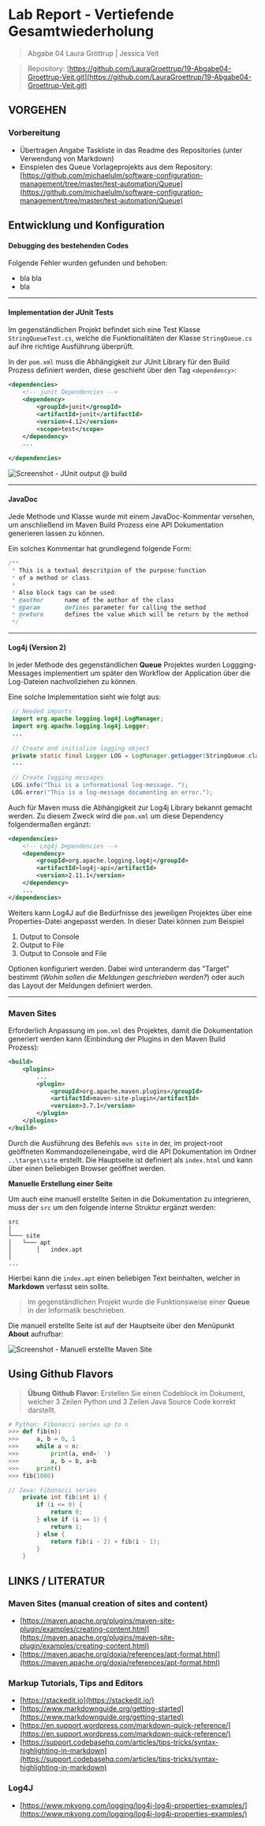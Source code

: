 # Lab Report - Vertiefende Gesamtwiederholung
> Abgabe 04
> Laura Gröttrup | Jessica Veit

>Repository: [https://github.com/LauraGroettrup/19-Abgabe04-Groettrup-Veit.git](https://github.com/LauraGroettrup/19-Abgabe04-Groettrup-Veit.git)
 
 

## VORGEHEN
### Vorbereitung 
-   Übertragen Angabe Taskliste in das Readme des Repositories (unter Verwendung von Markdown)
-   Einspielen des Queue Vorlageprojekts aus dem Repository:  
[https://github.com/michaelulm/software-configuration-management/tree/master/test-automation/Queue](https://github.com/michaelulm/software-configuration-management/tree/master/test-automation/Queue)


## Entwicklung und Konfiguration
#### Debugging des bestehenden Codes

Folgende Fehler wurden gefunden und behoben: 
 - bla bla
 - bla
---
#### Implementation der JUnit Tests
Im gegenständlichen Projekt befindet sich eine Test Klasse `StringQueueTest.cs`, welche die Funktionalitäten der Klasse `StringQueue.cs` auf ihre richtige Ausführung überprüft.  

In der `pom.xml` muss die Abhängigkeit zur JUnit Library für den Build Prozess definiert werden, diese geschieht über den Tag `<dependency>`: 
```xml
<dependencies>
	<!-- junit Dependencies -->
	<dependency>
		<groupId>junit</groupId>
		<artifactId>junit</artifactId>
		<version>4.12</version>
		<scope>test</scope>
	</dependency>	
	...
	
</dependencies>
```

![Screenshot - JUnit output @ build](002_Capture_JUnit_Output.PNG)

---
#### JavaDoc 
Jede Methode und Klasse wurde mit einem JavaDoc-Kommentar versehen, um anschließend im Maven Build Prozess eine API Dokumentation generieren lassen zu können. 

Ein solches Kommentar hat grundlegend folgende Form: 
```Java
/**
 * This is a textual descritpion of the purpose/function 
 * of a method or class. 
 * 
 * Also block tags can be used: 
 * @author		name of the author of the class
 * @param 		defines parameter for calling the method
 * @return		defines the value which will be return by the method
 */
```
---
#### Log4j (Version 2) 
In jeder Methode des gegenständlichen **Queue** Projektes wurden Loggging-Messages implementiert um später den Workflow der Application über die Log-Dateien nachvollziehen zu können. 

Eine solche Implementation sieht wie folgt aus: 
```java
 // Needed imports
 import org.apache.logging.log4j.LogManager;
 import org.apache.logging.log4j.Logger;
 ...
 
 // Create and initialize logging object
 private static final Logger LOG = LogManager.getLogger(StringQueue.class);
 ...
 
 // Create logging messages
 LOG.info("This is a informational log-message. ");
 LOG.error("This is a log-message documenting an error.");
```
Auch für Maven muss die Abhängigkeit zur Log4j Library bekannt gemacht werden. Zu diesem Zweck wird die `pom.xml` um diese Dependency folgendermaßen ergänzt: 
```xml
<dependencies>
	<!-- Log4j Dependencies -->
	<dependency>
		<groupId>org.apache.logging.log4j</groupId>
		<artifactId>log4j-api</artifactId>
		<version>2.11.1</version>
	</dependency>
	...
</dependencies>
```
Weiters kann Log4J auf die Bedürfnisse des jeweiligen Projektes über eine Properties-Datei angepasst werden. 
In dieser Datei können zum Beispiel
1. Output to Console
2. Output to File
3. Output to Console and File

Optionen konfiguriert werden. Dabei wird unteranderm das "Target" bestimmt (<i>Wohin sollen die Meldungen geschrieben werden?</i>)
oder auch das Layout der Meldungen definiert werden.

---
### Maven Sites 
Erforderlich Anpassung im `pom.xml` des Projektes, damit die Dokumentation generiert werden kann
(Einbindung der Plugins in den Maven Build Prozess):
```xml
<build>
    <plugins>
	    ...
		<plugin>
		    <groupId>org.apache.maven.plugins</groupId>
		    <artifactId>maven-site-plugin</artifactId>
		    <version>3.7.1</version>
		</plugin>
	</plugins>
</build>
```
Durch die Ausführung des Befehls `mvn site` in der, im project-root geöffneten Kommandozeileneingabe, wird die API Dokumentation im Ordner `..\target\site` erstellt. Die Hauptseite ist definiert als `index.html` und kann über einen beliebigen Browser geöffnet werden. 

<b>Manuelle Erstellung einer Seite</b>

Um auch eine manuell erstellte Seiten in die Dokumentation zu integrieren, muss der `src` um den folgende interne Struktur ergänzt werden: 

```
src 
│
└─── site
│   └─── apt
│       │   index.apt
│   
...
```
Hierbei kann die `index.apt` einen beliebigen Text beinhalten, welcher in **Markdown** verfasst sein sollte. 
> Im gegenständlichen Projekt wurde die Funktionsweise einer **Queue** in der Informatik beschrieben. 

Die manuell erstellte Seite ist auf der Hauptseite über den Menüpunkt **About** aufrufbar:


![Screenshot - Manuell erstellte Maven Site](001_Capture_MavenSite.PNG)

## Using Github Flavors
> **Übung Github Flavor**: Erstellen Sie einen Codeblock im Dokument, welcher 3 Zeilen Python und 3 Zeilen Java Source Code korrekt darstellt.

```python 
# Python: Fibonacci series up to n
>>> def fib(n):
>>>     a, b = 0, 1
>>>     while a < n:
>>>         print(a, end=' ')
>>>         a, b = b, a+b
>>>     print()
>>> fib(1000)
```    

```java
// Java: Fibonacci series 
    private int fib(int i) {
        if (i <= 0) {
            return 0;
        } else if (i == 1) {
            return 1;
        } else {
            return fib(i - 2) + fib(i - 1);
        }
    }
```    


## LINKS / LITERATUR
### Maven Sites (manual creation of sites and content)
- [https://maven.apache.org/plugins/maven-site-plugin/examples/creating-content.html](https://maven.apache.org/plugins/maven-site-plugin/examples/creating-content.html)
- [https://maven.apache.org/doxia/references/apt-format.html](https://maven.apache.org/doxia/references/apt-format.html)
### Markup Tutorials, Tips and Editors
- [https://stackedit.io](https://stackedit.io/)
- [https://www.markdownguide.org/getting-started](https://www.markdownguide.org/getting-started)
- [https://en.support.wordpress.com/markdown-quick-reference/](https://en.support.wordpress.com/markdown-quick-reference/)
- [https://support.codebasehq.com/articles/tips-tricks/syntax-highlighting-in-markdown](https://support.codebasehq.com/articles/tips-tricks/syntax-highlighting-in-markdown)
### Log4J
- [https://www.mkyong.com/logging/log4j-log4j-properties-examples/](https://www.mkyong.com/logging/log4j-log4j-properties-examples/)